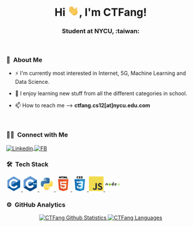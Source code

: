 <h1 align="center">Hi <img src="./src/Hi.gif" width="30">,  I'm CTFang!</h1>
<h3 align="center">Student at NYCU, :taiwan: </h1>

<br>
<h3 align="left">💬 &nbsp;About Me</h3>

- ⚡ I'm currently most interested in Internet, 5G, Machine Learning and Data Science.

- 🌱 I enjoy learning new stuff from all the different categories in school.

- 📫 How to reach me --> **ctfang.cs12[at]nycu.edu.com**

<br>

<h3 align="left">🤝🏻 &nbsp;Connect with Me</h3>
<p align="left">
  <a href="https://www.linkedin.com/in/tsung-fang-chen-437a71191/" target="blank">
  	<img align="center"
      src="https://raw.githubusercontent.com/rahuldkjain/github-profile-readme-generator/master/src/images/icons/Social/linked-in-alt.svg"
      alt="Linkedin" height="30" width="40" />
  </a> 
  <a href="https://www.facebook.com/profile.php?id=100000517728076" target="blank">
  	<img align="center"
      src="https://raw.githubusercontent.com/rahuldkjain/github-profile-readme-generator/master/src/images/icons/Social/facebook.svg"
      alt="FB" height="30" width="40" />
  </a> 
<!--   <a href="https://www.instagram.com/ctfang23/" target="blank">
  	<img align="center"
      src="https://raw.githubusercontent.com/rahuldkjain/github-profile-readme-generator/master/src/images/icons/Social/instagram.svg"
      alt="IG: ctfang23" height="30" width="40" />
  </a>  -->
</p>

<h3 align="left">🛠 &nbsp;Tech Stack</h3>
<p align="left"> 
  <a href="https://www.cprogramming.com/" target="_blank" rel="noreferrer"> 
    <img src="https://raw.githubusercontent.com/devicons/devicon/master/icons/c/c-original.svg"
      alt="c" width="40" height="40" /> 
  </a> <a href="https://www.w3schools.com/cpp/" target="_blank" rel="noreferrer">
    <img src="https://raw.githubusercontent.com/devicons/devicon/master/icons/cplusplus/cplusplus-original.svg"
      alt="cplusplus" width="40" height="40" /> 
  </a> <a href="https://www.python.org" target="_blank" rel="noreferrer"> 
    <img src="https://raw.githubusercontent.com/devicons/devicon/master/icons/python/python-original.svg" alt="python"
      width="40" height="40" /> 
  </a> <a href="https://www.w3.org/html/" target="_blank" rel="noreferrer"> 
    <img src="https://raw.githubusercontent.com/devicons/devicon/master/icons/html5/html5-original-wordmark.svg"
      alt="html5" width="40" height="40" /> 
  </a> <a href="https://www.w3schools.com/css/" target="_blank" rel="noreferrer"> 
    <img src="https://raw.githubusercontent.com/devicons/devicon/master/icons/css3/css3-original-wordmark.svg" 
      alt="css3" width="40" height="40" /> 
  </a> 
  <a href="https://developer.mozilla.org/en-US/docs/Web/JavaScript" target="_blank" rel="noreferrer"> 
    <img src="https://raw.githubusercontent.com/devicons/devicon/master/icons/javascript/javascript-original.svg"
      alt="javascript" width="40" height="40" /> 
  </a> <a href="https://nodejs.org" target="_blank" rel="noreferrer"> 
    <img src="https://raw.githubusercontent.com/devicons/devicon/master/icons/nodejs/nodejs-original-wordmark.svg"
      alt="nodejs" width="40" height="40" /> 
  </a>
</p>


<h3>⚙️ &nbsp;GitHub Analytics</h3>
<p align="center">
  <a href="https://github.com/andy89923">
    <img height="160em" 
      src="https://github-readme-stats-eight-theta.vercel.app/api?username=andy89923&show_icons=true&locale=en&bg_color=0d1117&text_color=ffffff&include_all_commits=true&count_private=true"
      alt="CTFang Github Statistics" />
    <img height="160em" 
      src="https://github-readme-stats-eight-theta.vercel.app/api/top-langs?username=andy89923&show_icons=true&locale=en&bg_color=0d1117&text_color=ffffff&layout=compact&langs_count=6"
      alt="CTFang Languages" bg_color=#808080/>
  </a>
</p>
